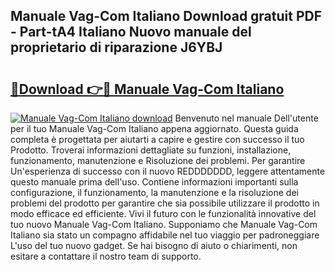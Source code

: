 ## Manuale Vag-Com Italiano Download gratuit PDF - Part-tA4 Italiano Nuovo manuale del proprietario di riparazione J6YBJ

# <h2><a href="http://dffdrre.blite.top/?on=Manuale+Vag-Com+Italiano">🔗Download 👉🔴 Manuale Vag-Com Italiano</a></h2>

[![Manuale Vag-Com Italiano download](https://i.imgur.com/lujVjoI.png)](http://dffdrre.blite.top/?on=Manuale+Vag-Com+Italiano)
Benvenuto nel manuale Dell'utente per il tuo Manuale Vag-Com Italiano appena aggiornato. Questa guida completa è progettata per aiutarti a capire e gestire con successo il tuo Prodotto. Troverai informazioni dettagliate su funzioni, installazione, funzionamento, manutenzione e Risoluzione dei problemi. Per garantire Un'esperienza di successo con il nuovo REDDDDDDD, leggere attentamente questo manuale prima dell'uso. Contiene informazioni importanti sulla configurazione, il funzionamento, la manutenzione e la risoluzione dei problemi del prodotto per garantire che sia possibile utilizzare il prodotto in modo efficace ed efficiente. Vivi il futuro con le funzionalità innovative del tuo nuovo Manuale Vag-Com Italiano. Supponiamo che Manuale Vag-Com Italiano sia stato un compagno affidabile nel tuo viaggio per padroneggiare L'uso del tuo nuovo gadget. Se hai bisogno di aiuto o chiarimenti, non esitare a contattare il nostro team di supporto.
